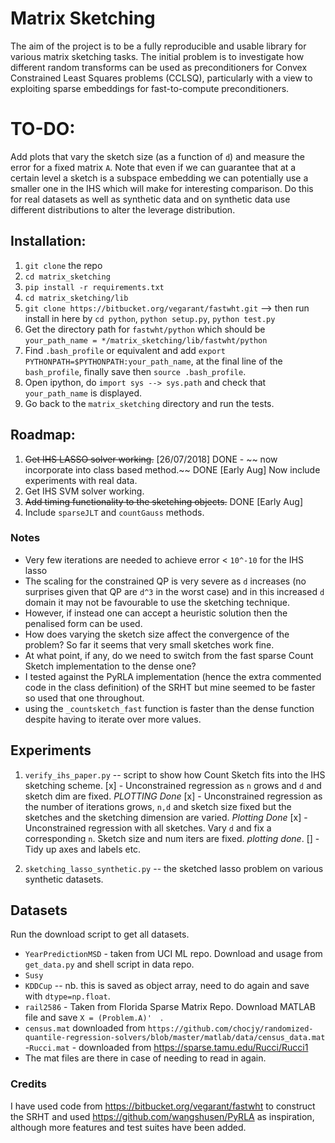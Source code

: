 # Matrix Sketching

The aim of the project is to be a fully reproducible and usable library for various matrix sketching tasks.
The initial problem is to investigate how different random transforms can be used as preconditioners for Convex Constrained Least Squares problems (CCLSQ), particularly with a view to exploiting sparse embeddings for fast-to-compute preconditioners.

# TO-DO:
Add plots that vary the sketch size (as a function of `d`) and measure the 
error for a fixed matrix `A`.
Note that even if we can guarantee that at a certain level a sketch is a 
subspace embedding we can potentially use a smaller one in the IHS which 
will make for interesting comparison.
Do this for real datasets as well as synthetic data and on synthetic data
use different distributions to alter the leverage distribution.

## Installation:
1. `git clone` the repo
2. `cd matrix_sketching`
3. `pip install -r requirements.txt`
4. `cd matrix_sketching/lib`
5. `git clone https://bitbucket.org/vegarant/fastwht.git` --> then run install
in here by `cd python`, `python setup.py`, `python test.py`
6. Get the directory path for `fastwht/python` which should be `your_path_name =
*/matrix_sketching/lib/fastwht/python`
7. Find `.bash_profile` or equivalent and add `export PYTHONPATH=$PYTHONPATH:your_path_name`,
at the final line of the `bash_profile`, finally save then `source .bash_profile`.
8. Open ipython, do `import sys --> sys.path` and check that `your_path_name`
is displayed.
9. Go back to the `matrix_sketching` directory and run the tests.


## Roadmap:
1. ~~Get IHS LASSO solver working.~~ [26/07/2018] DONE - ~~ now incorporate into class based method.~~ DONE [Early Aug] Now include experiments with real data.
2. Get IHS SVM solver working.
3. ~~Add timing functionality to the sketching objects.~~ DONE [Early Aug]
4. Include `sparseJLT` and `countGauss` methods.

### Notes
-  Very few iterations are needed to achieve error < `10^-10` for the IHS lasso
- The scaling for the constrained QP is very severe as `d` increases (no surprises given that QP are `d^3` in the worst case) and in this increased `d` domain it may not be favourable to use the sketching technique.
- However, if instead one can accept a heuristic solution then the penalised form can be used.
- How does varying the sketch size affect the convergence of the problem?  So far it seems that very small sketches work fine.
- At what point, if any, do we need to switch from the fast sparse Count Sketch
implementation to the dense one?
- I tested against the PyRLA implementation (hence the extra commented code
  in the class definition) of the SRHT but mine seemed to be
faster so used that one throughout.
- using the `_countsketch_fast` function is faster than the dense function
despite having to iterate over more values.

## Experiments
1. `verify_ihs_paper.py` -- script to show how Count Sketch fits into the IHS
sketching scheme.
  [x] - Unconstrained regression  as `n` grows and `d` and sketch dim are fixed.
  _PLOTTING Done_
  [x] - Unconstrained regression as the number of iterations grows, `n,d` and
  sketch size fixed but the sketches and the sketching dimension are varied.
  _Plotting Done_
  [x] - Unconstrained regression with all sketches. Vary `d` and fix a corresponding `n`. Sketch size and num iters
  are fixed.  _plotting done_.
  [] - Tidy up axes and labels etc.

2. `sketching_lasso_synthetic.py` -- the sketched lasso problem on various synthetic
datasets.

## Datasets
Run the download script to get all datasets.
- `YearPredictionMSD` - taken from UCI ML repo.  Download and usage from
`get_data.py` and shell script in data repo.
- `Susy`
- `KDDCup` -- nb. this is saved as object array, need to do again and save
with `dtype=np.float`.
- `rail2586` - Taken from Florida Sparse Matrix Repo.  Download MATLAB file and
save `X = (Problem.A)'  `.
- `census.mat`  downloaded from `https://github.com/chocjy/randomized-quantile-regression-solvers/blob/master/matlab/data/census_data.mat`
-`Rucci.mat` - downloaded from https://sparse.tamu.edu/Rucci/Rucci1
- The mat files are there in case of needing to read in again.
### Credits
I have used code from https://bitbucket.org/vegarant/fastwht to construct the SRHT and used https://github.com/wangshusen/PyRLA as inspiration, although more features and test suites have been added.
